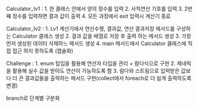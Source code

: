 Calculator_lv1 : 1. 한 클래스 안에서 양의 정수를 입력
                 2. 사칙연산 기호를 입력
                 3. 2번 째 정수를 입력하면 결과 값이 출력
                 4. 모든 과정에서 exit 입력시 계산기 종료

Calculator_lv2 : 1. Lv1 계산기에서 연산수행, 결과값, 연산 결과저장 메서드를 구성하는 Calculator 클래스 생성
                 2. 결과 값을 배열로 저장 후 출력 하는 메서드 생성
                 3. 가장 먼저 생성된 데이터 삭제하느 메서드 생성
                 4. main 메서드에서 Calculator 클래스에 직접 접근 하지 못하도록 (캡슐화)


Challenge : 1. enum 탑입을 활용해 연산자 타입을 관리 + 람다식으로 구현
            2. 제네릭을 활용해 실수 값을 받아도 연산이 가능하도록 함
            3. 람다와 스트림으로 입력받은 값보다 더 큰 결과값들을 출력하는 메서드 구현(collect에서 foreach로 더 쉽게 출력하도록 변경)

branch로 단계별 구분화
